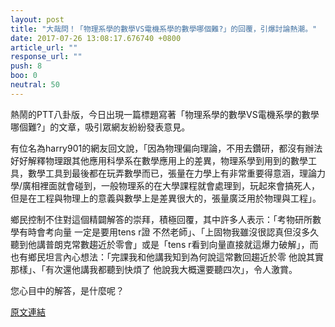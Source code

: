 ```yaml
---
layout: post
title: "大哉問！「物理系學的數學VS電機系學的數學哪個難?」的回覆，引爆討論熱潮。"
date: 2017-07-26 13:08:17.676740 +0800
article_url: ""
response_url: ""
push: 8
boo: 0
neutral: 50
---
```


熱鬧的PTT八卦版，今日出現一篇標題寫著「物理系學的數學VS電機系學的數學哪個難?」的文章，吸引眾網友紛紛發表意見。

有位名為harry901的網友回文說，「因為物理偏向理論，不用去鑽研，都沒有辦法好好解釋物理跟其他應用科學系在數學應用上的差異，物理系學到用到的數學工具，數學工具到最後都在玩弄數學而已，張量在力學上有非常重要得意涵，理論力學/廣相裡面就會碰到，一般物理系的在大學課程就會處理到，玩起來會搞死人，但是在工程與物理上的意義與數學上是差異很大的，張量廣泛用於物理與工程」。

鄉民控制不住對這個精闢解答的崇拜，積極回覆，其中許多人表示：「考物研所數學有時會考向量 一定是要用tens r證 不然老師」、「上固物我雖沒很認真但沒多久聽到他講普朗克常數趨近於零會」或是「tens r看到向量直接就這爆力破解」，而也有鄉民坦言內心想法：「完課我和他講我知到為何說這常數回趨近於零 他說其實那樣」、「有次還他講我都聽到快煩了 他說我大概還要聽四次」，令人激賞。

您心目中的解答，是什麼呢？

<a href = "https://www.ptt.cc/bbs/Gossiping/M.1501008724.A.D5C.html">原文連結</a>

